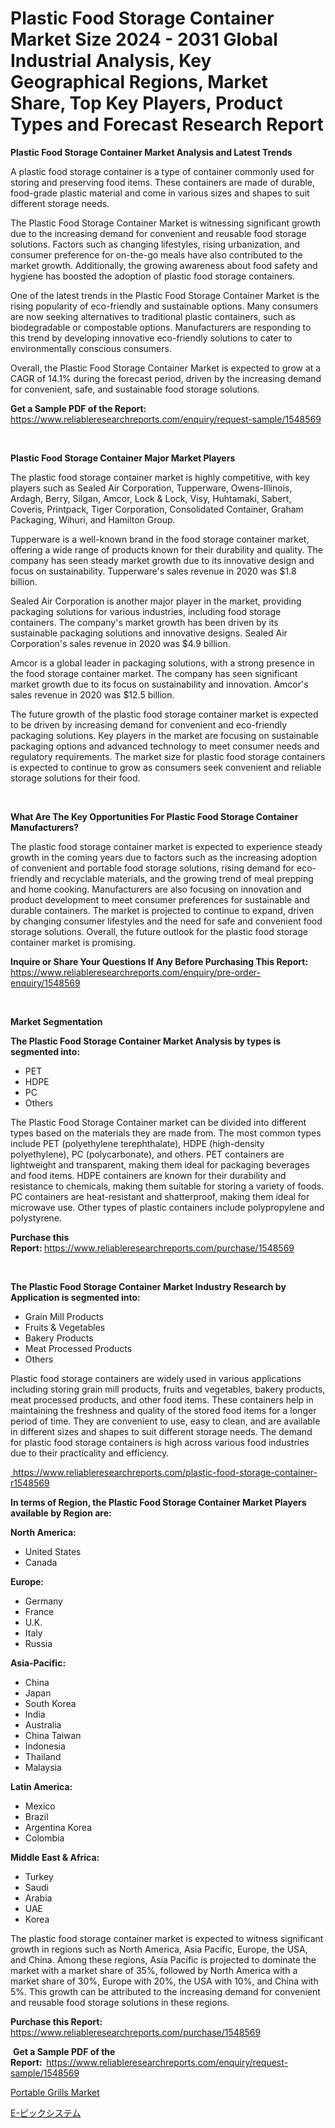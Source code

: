 <p><h1>Plastic Food Storage Container Market Size 2024 - 2031 Global Industrial Analysis, Key Geographical Regions, Market Share, Top Key Players, Product Types and Forecast Research Report</h1></p><p><strong>Plastic Food Storage Container Market Analysis and Latest Trends</strong></p>
<p><p>A plastic food storage container is a type of container commonly used for storing and preserving food items. These containers are made of durable, food-grade plastic material and come in various sizes and shapes to suit different storage needs.</p><p>The Plastic Food Storage Container Market is witnessing significant growth due to the increasing demand for convenient and reusable food storage solutions. Factors such as changing lifestyles, rising urbanization, and consumer preference for on-the-go meals have also contributed to the market growth. Additionally, the growing awareness about food safety and hygiene has boosted the adoption of plastic food storage containers.</p><p>One of the latest trends in the Plastic Food Storage Container Market is the rising popularity of eco-friendly and sustainable options. Many consumers are now seeking alternatives to traditional plastic containers, such as biodegradable or compostable options. Manufacturers are responding to this trend by developing innovative eco-friendly solutions to cater to environmentally conscious consumers.</p><p>Overall, the Plastic Food Storage Container Market is expected to grow at a CAGR of 14.1% during the forecast period, driven by the increasing demand for convenient, safe, and sustainable food storage solutions.</p></p>
<p><strong>Get a Sample PDF of the Report:&nbsp;</strong> <a href="https://www.reliableresearchreports.com/enquiry/request-sample/1548569">https://www.reliableresearchreports.com/enquiry/request-sample/1548569</a></p>
<p>&nbsp;</p>
<p><strong>Plastic Food Storage Container Major Market Players</strong></p>
<p><p>The plastic food storage container market is highly competitive, with key players such as Sealed Air Corporation, Tupperware, Owens-Illinois, Ardagh, Berry, Silgan, Amcor, Lock & Lock, Visy, Huhtamaki, Sabert, Coveris, Printpack, Tiger Corporation, Consolidated Container, Graham Packaging, Wihuri, and Hamilton Group. </p><p>Tupperware is a well-known brand in the food storage container market, offering a wide range of products known for their durability and quality. The company has seen steady market growth due to its innovative design and focus on sustainability. Tupperware's sales revenue in 2020 was $1.8 billion.</p><p>Sealed Air Corporation is another major player in the market, providing packaging solutions for various industries, including food storage containers. The company's market growth has been driven by its sustainable packaging solutions and innovative designs. Sealed Air Corporation's sales revenue in 2020 was $4.9 billion.</p><p>Amcor is a global leader in packaging solutions, with a strong presence in the food storage container market. The company has seen significant market growth due to its focus on sustainability and innovation. Amcor's sales revenue in 2020 was $12.5 billion.</p><p>The future growth of the plastic food storage container market is expected to be driven by increasing demand for convenient and eco-friendly packaging solutions. Key players in the market are focusing on sustainable packaging options and advanced technology to meet consumer needs and regulatory requirements. The market size for plastic food storage containers is expected to continue to grow as consumers seek convenient and reliable storage solutions for their food.</p></p>
<p>&nbsp;</p>
<p><strong>What Are The Key Opportunities For Plastic Food Storage Container Manufacturers?</strong></p>
<p><p>The plastic food storage container market is expected to experience steady growth in the coming years due to factors such as the increasing adoption of convenient and portable food storage solutions, rising demand for eco-friendly and recyclable materials, and the growing trend of meal prepping and home cooking. Manufacturers are also focusing on innovation and product development to meet consumer preferences for sustainable and durable containers. The market is projected to continue to expand, driven by changing consumer lifestyles and the need for safe and convenient food storage solutions. Overall, the future outlook for the plastic food storage container market is promising.</p></p>
<p><strong>Inquire or Share Your Questions If Any Before Purchasing This Report:</strong> <a href="https://www.reliableresearchreports.com/enquiry/pre-order-enquiry/1548569">https://www.reliableresearchreports.com/enquiry/pre-order-enquiry/1548569</a></p>
<p>&nbsp;</p>
<p><strong>Market Segmentation</strong></p>
<p><strong>The Plastic Food Storage Container Market Analysis by types is segmented into:</strong></p>
<p><ul><li>PET</li><li>HDPE</li><li>PC</li><li>Others</li></ul></p>
<p><p>The Plastic Food Storage Container market can be divided into different types based on the materials they are made from. The most common types include PET (polyethylene terephthalate), HDPE (high-density polyethylene), PC (polycarbonate), and others. PET containers are lightweight and transparent, making them ideal for packaging beverages and food items. HDPE containers are known for their durability and resistance to chemicals, making them suitable for storing a variety of foods. PC containers are heat-resistant and shatterproof, making them ideal for microwave use. Other types of plastic containers include polypropylene and polystyrene.</p></p>
<p><strong>Purchase this Report:&nbsp;</strong><a href="https://www.reliableresearchreports.com/purchase/1548569">https://www.reliableresearchreports.com/purchase/1548569</a></p>
<p>&nbsp;</p>
<p><strong>The Plastic Food Storage Container Market Industry Research by Application is segmented into:</strong></p>
<p><ul><li>Grain Mill Products</li><li>Fruits & Vegetables</li><li>Bakery Products</li><li>Meat Processed Products</li><li>Others</li></ul></p>
<p><p>Plastic food storage containers are widely used in various applications including storing grain mill products, fruits and vegetables, bakery products, meat processed products, and other food items. These containers help in maintaining the freshness and quality of the stored food items for a longer period of time. They are convenient to use, easy to clean, and are available in different sizes and shapes to suit different storage needs. The demand for plastic food storage containers is high across various food industries due to their practicality and efficiency.</p></p>
<p><a href="https://www.reliableresearchreports.com/plastic-food-storage-container-r1548569">&nbsp;https://www.reliableresearchreports.com/plastic-food-storage-container-r1548569</a></p>
<p><strong>In terms of Region, the Plastic Food Storage Container Market Players available by Region are:</strong></p>
<p>
    <p> <strong> North America: </strong>
        <ul>
            <li>United States</li>
            <li>Canada</li>
        </ul>
        </p> 
    <p> <strong> Europe: </strong>
        <ul>
            <li>Germany</li>
            <li>France</li>
            <li>U.K.</li>
            <li>Italy</li>
            <li>Russia</li>
        </ul>
        </p> 
    <p> <strong> Asia-Pacific: </strong>
        <ul>
            <li>China</li>
            <li>Japan</li>
            <li>South Korea</li>
            <li>India</li>
            <li>Australia</li>
            <li>China Taiwan</li>
            <li>Indonesia</li>
            <li>Thailand</li>
            <li>Malaysia</li>
        </ul>
        </p> 
    <p> <strong> Latin America: </strong>
        <ul>
            <li>Mexico</li>
            <li>Brazil</li>
            <li>Argentina Korea</li>
            <li>Colombia</li>
        </ul>
        </p> 
    <p> <strong> Middle East & Africa: </strong>
        <ul>
            <li>Turkey</li>
            <li>Saudi</li>
            <li>Arabia</li>
            <li>UAE</li>
            <li>Korea</li>
        </ul>
    </p>
    </p>
<p><p>The plastic food storage container market is expected to witness significant growth in regions such as North America, Asia Pacific, Europe, the USA, and China. Among these regions, Asia Pacific is projected to dominate the market with a market share of 35%, followed by North America with a market share of 30%, Europe with 20%, the USA with 10%, and China with 5%. This growth can be attributed to the increasing demand for convenient and reusable food storage solutions in these regions.</p></p>
<p><strong>Purchase this Report: </strong><a href="https://www.reliableresearchreports.com/purchase/1548569">https://www.reliableresearchreports.com/purchase/1548569</a></p>
<p>&nbsp;<strong>Get a Sample PDF of the Report:&nbsp;&nbsp;</strong><a href="https://www.reliableresearchreports.com/enquiry/request-sample/1548569">https://www.reliableresearchreports.com/enquiry/request-sample/1548569</a></p>
<p><strong></strong></p>
<p><p><a href="https://github.com/dringals/Market-Research-Report-List-4/blob/main/portable-grills-market.md">Portable Grills Market</a></p><p><a href="https://medium.com/@elishelacruz56456/e-pick%E3%82%B7%E3%82%B9%E3%83%86%E3%83%A0%E3%81%AE%E5%B8%82%E5%A0%B4%E4%BA%88%E6%B8%AC-%E5%B8%82%E5%A0%B4%E5%8B%95%E5%90%91-%E3%81%8A%E3%82%88%E3%81%B3%E5%BD%B1%E9%9F%BF%E5%88%86%E6%9E%90-2024%E5%B9%B4-2031%E5%B9%B4-6fb58e8a0e15">E-ピックシステム</a></p></p>